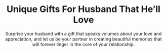---
layout: post
title: Unique Gifts For Husband That He’ll Love
subtitle: Surprise your husband with a gift that speaks volumes about your love and appreciation, and let us be your partner in creating beautiful memories that will forever linger in the core of your relationship.
header-img: "img/post/2023/09/copied/unique-gifts-for-husband.jpg"
header-style: text
permalink: "/unique-gifts-husband/"
catalog: true
tags:
  - Recipients 
  - Men
---  